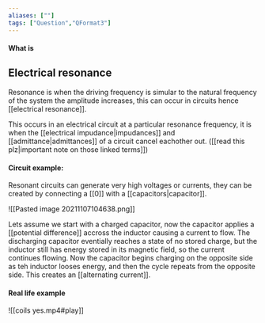 ```yaml
---
aliases: [""]
tags: ["Question","QFormat3"]
---
```


#### What is
## Electrical resonance
Resonance is when the driving frequency is simular to the natural frequency of the system the amplitude increases, this can occur in circuits hence [[electrical resonance]].

This occurs in an electrical circuit at a particular resonance frequency, it is when the [[electrical impudance|impudances]] and [[admittance|admittances]] of a circuit cancel eachother out. ([[read this plz|important note on those linked terms]])

#### Circuit example:
Resonant circuits can generate very high voltages or currents, they can be created by connecting a [[0]] with a [[capacitors|capacitor]].

![[Pasted image 20211107104638.png]]

Lets  assume we start with a charged capacitor, now the capacitor applies a [[potential difference]] accross the inductor causing a current to flow. The discharging capacitor eventially reaches a state of no stored charge, but the inductor still has energy stored in its magnetic field, so the current continues flowing. Now the capacitor begins charging on the opposite side as teh inductor looses energy, and then the cycle repeats from the opposite side. This creates an [[alternating current]].

#### Real life example
![[coils yes.mp4#play]]
